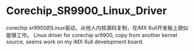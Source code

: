 # Corechip_SR9900_Linux_Driver
corechip sr9900的Linux驱动，从他人内核源码复制，在iMX 6ull开发板上貌似能够工作。 Linux driver for corechip sr9900, copy from another kernel source, seems work on my iMX 6ull development board. 
